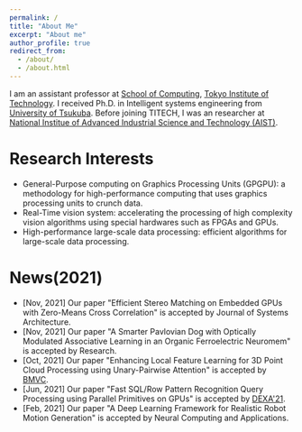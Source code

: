 ```yaml
---
permalink: /
title: "About Me"
excerpt: "About me"
author_profile: true
redirect_from: 
  - /about/
  - /about.html
---
```


I am an assistant professor at [School of Computing](https://www.titech.ac.jp/english/about/organization/schools/organization04),
[Tokyo Institute of Technology](https://www.titech.ac.jp/english). I received Ph.D. in Intelligent systems engineering from [University of Tsukuba](https://www.tsukuba.ac.jp/). Before joining TITECH, I was an researcher at [National Institue of Advanced Industrial Science and Technology (AIST)](https://www.aist.go.jp/index_en.html).

Research Interests 
======
* General-Purpose computing on Graphics Processing Units (GPGPU): a methodology for high-performance computing that uses graphics
processing units to crunch data.
* Real-Time vision system: accelerating the processing of high complexity vision algorithms using special hardwares such as FPGAs and GPUs.
* High-performance large-scale data processing: efficient algorithms for large-scale data processing.

News(2021) 
======
* [Nov, 2021] Our paper "Efficient Stereo Matching on Embedded GPUs with Zero-Means Cross Correlation" is accepted by Journal of Systems Architecture.
* [Nov, 2021] Our paper "A Smarter Pavlovian Dog with Optically Modulated Associative Learning in an Organic Ferroelectric Neuromem" is accepted by Research.
* [Oct, 2021] Our paper "Enhancing Local Feature Learning for 3D Point Cloud Processing using Unary-Pairwise Attention" is accepted by [BMVC](https://www.bmvc2021-virtualconference.com/).
* [Jun, 2021] Our paper "Fast SQL/Row Pattern Recognition Query Processing using Parallel Primitives on GPUs" is accepted by [DEXA'21](http://www.dexa.org/dexa2021).
* [Feb, 2021] Our paper "A Deep Learning Framework for Realistic Robot Motion Generation" is accepted by Neural Computing and Applications.

